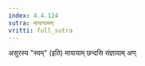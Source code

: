 ```yaml
---
index: 4.4.124
sutra: मायायामण्
vritti: full_sutra
---
```


असुरस्य "स्वम्" (इति) मायायाम् छन्दसि संज्ञायाम् अण्